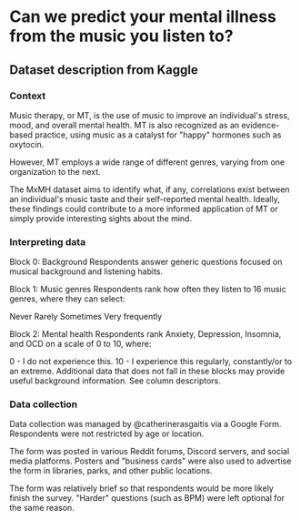 # Can we predict your mental illness from the music you listen to?
















## Dataset description from Kaggle
### Context
Music therapy, or MT, is the use of music to improve an individual's stress, mood, and overall mental health. MT is also recognized as an evidence-based practice, using music as a catalyst for "happy" hormones such as oxytocin.

However, MT employs a wide range of different genres, varying from one organization to the next.

The MxMH dataset aims to identify what, if any, correlations exist between an individual's music taste and their self-reported mental health. Ideally, these findings could contribute to a more informed application of MT or simply provide interesting sights about the mind.

### Interpreting data
Block 0: Background
Respondents answer generic questions focused on musical background and listening habits.

Block 1: Music genres
Respondents rank how often they listen to 16 music genres, where they can select:

Never
Rarely
Sometimes
Very frequently

Block 2: Mental health
Respondents rank Anxiety, Depression, Insomnia, and OCD on a scale of 0 to 10, where:

0 - I do not experience this.
10 - I experience this regularly, constantly/or to an extreme.
Additional data that does not fall in these blocks may provide useful background information. See column descriptors.

### Data collection
Data collection was managed by @catherinerasgaitis via a Google Form. Respondents were not restricted by age or location.

The form was posted in various Reddit forums, Discord servers, and social media platforms. Posters and "business cards" were also used to advertise the form in libraries, parks, and other public locations.

The form was relatively brief so that respondents would be more likely finish the survey. "Harder" questions (such as BPM) were left optional for the same reason.